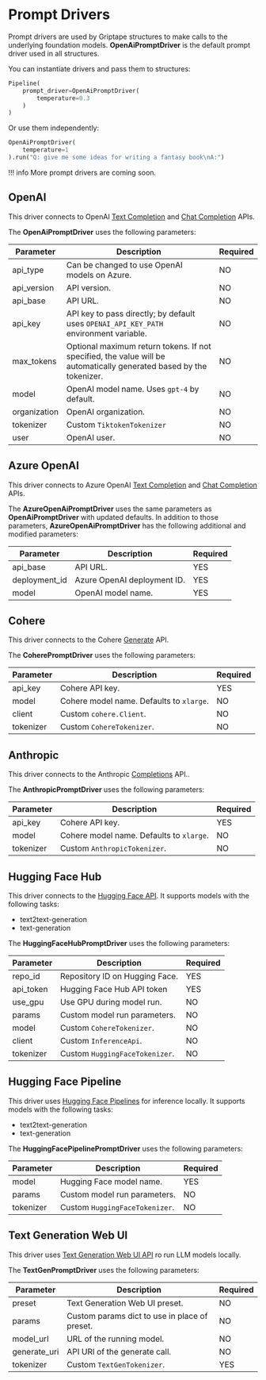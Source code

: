 # Prompt Drivers

Prompt drivers are used by Griptape structures to make calls to the underlying foundation models. **OpenAiPromptDriver** is the default prompt driver used in all structures.

You can instantiate drivers and pass them to structures:

```python
Pipeline(
    prompt_driver=OpenAiPromptDriver(
        temperature=0.3
    )
)
```

Or use them independently:

```python
OpenAiPromptDriver(
    temperature=1
).run("Q: give me some ideas for writing a fantasy book\nA:")
```

!!! info
    More prompt drivers are coming soon.

## OpenAI

This driver connects to OpenAI [Text Completion](https://platform.openai.com/docs/guides/completion) and [Chat Completion](https://platform.openai.com/docs/guides/chat) APIs.

The **OpenAiPromptDriver** uses the following parameters:

| Parameter    | Description                                                                                                         | Required |
|--------------|---------------------------------------------------------------------------------------------------------------------|----------|
| api_type     | Can be changed to use OpenAI models on Azure.                                                                       | NO       |
| api_version  | API version.                                                                                                        | NO       |
| api_base     | API URL.                                                                                                            | NO       |
| api_key      | API key to pass directly; by default uses `OPENAI_API_KEY_PATH` environment variable.                               | NO       |
| max_tokens   | Optional maximum return tokens. If not specified, the value will be automatically generated based by the tokenizer. | NO       |
| model        | OpenAI model name. Uses `gpt-4` by default.                                                                         | NO       |
| organization | OpenAI organization.                                                                                                | NO       |
| tokenizer    | Custom `TiktokenTokenizer`                                                                                          | NO       |
| user         | OpenAI user.                                                                                                        | NO       |

## Azure OpenAI

This driver connects to Azure OpenAI [Text Completion](https://learn.microsoft.com/en-us/azure/cognitive-services/openai/reference) and [Chat Completion](https://learn.microsoft.com/en-us/azure/cognitive-services/openai/reference) APIs.

The **AzureOpenAiPromptDriver** uses the same parameters as **OpenAiPromptDriver** with updated defaults. In addition to those parameters, **AzureOpenAiPromptDriver** has the following additional and modified parameters:

| Parameter     | Description                 | Required |
|---------------|-----------------------------|----------|
| api_base      | API URL.                    | YES      |
| deployment_id | Azure OpenAI deployment ID. | YES      |
| model         | OpenAI model name.          | YES      |

## Cohere

This driver connects to the Cohere [Generate](https://docs.cohere.ai/reference/generate) API.

The **CoherePromptDriver** uses the following parameters:

| Parameter | Description                              | Required |
|-----------|------------------------------------------|----------|
| api_key   | Cohere API key.                          | YES      |
| model     | Cohere model name. Defaults to `xlarge`. | NO       |
| client    | Custom `cohere.Client`.                  | NO       |
| tokenizer | Custom `CohereTokenizer`.                | NO       |

## Anthropic

This driver connects to the Anthropic [Completions](https://docs.anthropic.com/claude/reference/complete_post) API..

The **AnthropicPromptDriver** uses the following parameters:

| Parameter | Description                              | Required |
|-----------|------------------------------------------|----------|
| api_key   | Cohere API key.                          | YES      |
| model     | Cohere model name. Defaults to `xlarge`. | NO       |
| tokenizer | Custom `AnthropicTokenizer`.             | NO       |

## Hugging Face Hub

This driver connects to the [Hugging Face API](https://huggingface.co/docs/hub/api). It supports models with the following tasks:

* text2text-generation
* text-generation

The **HuggingFaceHubPromptDriver** uses the following parameters:

| Parameter | Description                    | Required |
|-----------|--------------------------------|----------|
| repo_id   | Repository ID on Hugging Face. | YES      |
| api_token | Hugging Face Hub API token     | YES      |
| use_gpu   | Use GPU during model run.      | NO       |
| params    | Custom model run parameters.   | NO       |
| model     | Custom `CohereTokenizer`.      | NO       |
| client    | Custom `InferenceApi`.         | NO       |
| tokenizer | Custom `HuggingFaceTokenizer`. | NO       |

## Hugging Face Pipeline

This driver uses [Hugging Face Pipelines](https://huggingface.co/docs/transformers/main_classes/pipelines) for inference locally. It supports models with the following tasks:

* text2text-generation
* text-generation

The **HuggingFacePipelinePromptDriver** uses the following parameters:

| Parameter | Description                    | Required |
|-----------|--------------------------------|----------|
| model     | Hugging Face model name.       | YES      |
| params    | Custom model run parameters.   | NO       |
| tokenizer | Custom `HuggingFaceTokenizer`. | NO       |

## Text Generation Web UI

This driver uses [Text Generation Web UI API](https://github.com/oobabooga/text-generation-webui) ro run LLM models locally.

The **TextGenPromptDriver** uses the following parameters:

| Parameter    | Description                                   | Required |
|--------------|-----------------------------------------------|----------|
| preset       | Text Generation Web UI preset.                | NO       |
| params       | Custom params dict to use in place of preset. | NO       |
| model_url    | URL of the running model.                     | NO       |
| generate_uri | API URI of the generate call.                 | NO       |
| tokenizer    | Custom `TextGenTokenizer`.                    | YES      |